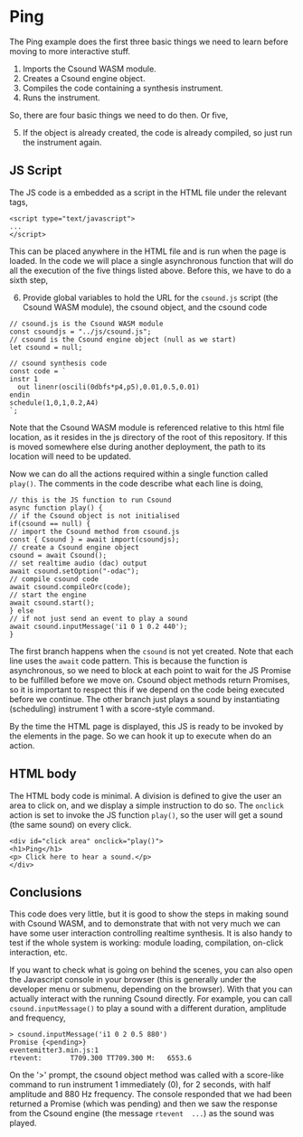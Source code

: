 Ping
===

The Ping example does the first three basic things we need to learn before moving
to more interactive stuff.

1. Imports the Csound WASM module.  
2. Creates a Csound engine object.
3. Compiles the code containing a synthesis instrument.
4. Runs the instrument.

So, there are four basic things we need to do then. Or five,

5. If the object is already created, the code is already compiled, so just run the instrument again.

JS Script
---

The JS code is a embedded as a script in the HTML file under the relevant tags,

```
<script type="text/javascript">
...
</script>

```

This can be placed anywhere in the HTML file and is run when the page is loaded. In the
code we will place a single asynchronous function that will do all the execution of the
five things listed above. Before this, we have to do a sixth step,

6. Provide global variables to hold the URL for the `csound.js` script (the Csound WASM module), the csound object, and the csound code

```
// csound.js is the Csound WASM module
const csoundjs = "../js/csound.js";
// csound is the Csound engine object (null as we start)
let csound = null;

// csound synthesis code
const code = `
instr 1
  out linenr(oscili(0dbfs*p4,p5),0.01,0.5,0.01)
endin
schedule(1,0,1,0.2,A4)
`;
```
Note that the Csound WASM module is referenced relative to this
html file location, as it resides in the js directory of the root of this repository. If this
is moved somewhere else during another deployment, the path to
its location will need to be updated.

Now we can do all the actions required within a single function called `play()`. The
comments in the code describe what each line is doing,

```
// this is the JS function to run Csound
async function play() {
// if the Csound object is not initialised
if(csound == null) {
// import the Csound method from csound.js
const { Csound } = await import(csoundjs);
// create a Csound engine object
csound = await Csound();
// set realtime audio (dac) output  
await csound.setOption("-odac");
// compile csound code
await csound.compileOrc(code);
// start the engine
await csound.start();
} else
// if not just send an event to play a sound
await csound.inputMessage('i1 0 1 0.2 440');
}
```

The first branch happens when the `csound` is not yet created. Note that each line uses the `await` code pattern. This is because the function is asynchronous, so we need to block at each point to wait for the JS Promise to be fulfilled before we move on. Csound object methods return Promises, so it is important to respect this if we depend on the code being executed before we continue. The other branch just plays a sound by instantiating (scheduling) instrument 1 with a score-style command.

By the time the HTML page is displayed, this JS is ready to be invoked by the elements
in the page. So we can hook it up to execute when do an action.

HTML body
-----

The HTML body code is minimal. A division is defined to give the user an area to click on, and we display a simple instruction to do so. The `onclick` action is set to invoke the JS function `play()`, so the user will get a sound (the same sound) on every click. 

```
<div id="click area" onclick="play()">
<h1>Ping</h1>
<p> Click here to hear a sound.</p>
</div>
```

Conclusions
---

This code does very little, but it is good to show the steps in making sound with Csound WASM, and to demonstrate that with not very much we can have some user interaction controlling realtime synthesis. It is also handy to test if the whole system is working: module loading, compilation, on-click interaction, etc.

If you want to check what is going on behind the scenes, you can also open the Javascript console in your browser (this is generally under the developer menu or submenu, depending on the browser). With that you can actually interact with the running Csound directly. For example, you can call `csound.inputMessage()` to play a sound with a different duration, amplitude and frequency,

```
> csound.inputMessage('i1 0 2 0.5 880')
Promise {<pending>}                                eventemitter3.min.js:1
rtevent:	   T709.300 TT709.300 M:   6553.6
```

On the '>' prompt,  the csound object method was called with a score-like command to run instrument 1 immediately (0), for 2 seconds, with half amplitude and 880 Hz frequency. The console responded that we had been returned a Promise (which was pending) and then we saw the response from the Csound engine (the message `rtevent  ...`) as the sound was played.
